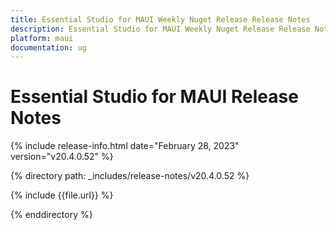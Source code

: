 ```yaml
---
title: Essential Studio for MAUI Weekly Nuget Release Release Notes   
description: Essential Studio for MAUI Weekly Nuget Release Release Notes  
platform: maui
documentation: ug
---
```


# Essential Studio for MAUI Release Notes  

{% include release-info.html date="February 28, 2023"  version="v20.4.0.52" %} 

{% directory path: _includes/release-notes/v20.4.0.52 %}

{% include {{file.url}} %}

{% enddirectory %}


